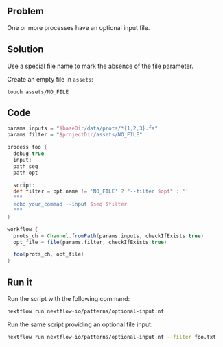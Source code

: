 ## Problem 

One or more processes have an optional input file. 

## Solution 

Use a special file name to mark the absence of the file parameter.

Create an empty file in `assets`:
```
touch assets/NO_FILE
```

## Code 

```groovy
params.inputs = "$baseDir/data/prots/*{1,2,3}.fa"
params.filter = "$projectDir/assets/NO_FILE"

process foo {
  debug true   
  input:
  path seq
  path opt

  script:
  def filter = opt.name != 'NO_FILE' ? "--filter $opt" : ''
  """
  echo your_commad --input $seq $filter
  """
}

workflow {
  prots_ch = Channel.fromPath(params.inputs, checkIfExists:true)
  opt_file = file(params.filter, checkIfExists:true)

  foo(prots_ch, opt_file)
}
```

## Run it 

Run the script with the following command: 

```bash
nextflow run nextflow-io/patterns/optional-input.nf 
```

Run the same script providing an optional file input:

```bash
nextflow run nextflow-io/patterns/optional-input.nf --filter foo.txt
```
